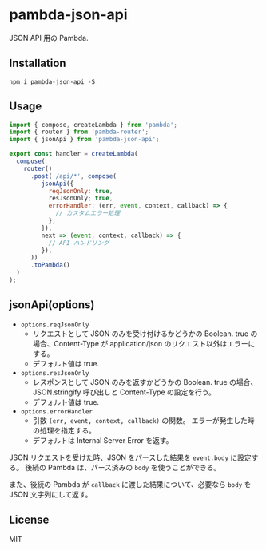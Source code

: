 # pambda-json-api

JSON API 用の Pambda.

## Installation

```
npm i pambda-json-api -S
```

## Usage

``` javascript
import { compose, createLambda } from 'pambda';
import { router } from 'pambda-router';
import { jsonApi } from 'pambda-json-api';

export const handler = createLambda(
  compose(
    router()
      .post('/api/*', compose(
         jsonApi({
           reqJsonOnly: true,
           resJsonOnly; true,
           errorHandler: (err, event, context, callback) => {
             // カスタムエラー処理
           },
         }),
         next => (event, context, callback) => {
           // API ハンドリング
         }),
      ))
      .toPambda()
  )
);
```

## jsonApi(options)

- `options.reqJsonOnly`
    - リクエストとして JSON のみを受け付けるかどうかの Boolean.
      true の場合、Content-Type が application/json のリクエスト以外はエラーにする。
    - デフォルト値は true.
- `options.resJsonOnly`
    - レスポンスとして JSON のみを返すかどうかの Boolean.
      true の場合、JSON.stringify 呼び出しと Content-Type の設定を行う。
    - デフォルト値は true.
- `options.errorHandler`
    - 引数 `(err, event, context, callback)` の関数。
      エラーが発生した時の処理を指定する。
    - デフォルトは Internal Server Error を返す。

JSON リクエストを受けた時、JSON をパースした結果を `event.body` に設定する。
後続の Pambda は、パース済みの `body` を使うことができる。

また、後続の Pambda が `callback` に渡した結果について、必要なら `body` を JSON 文字列にして返す。

## License

MIT
